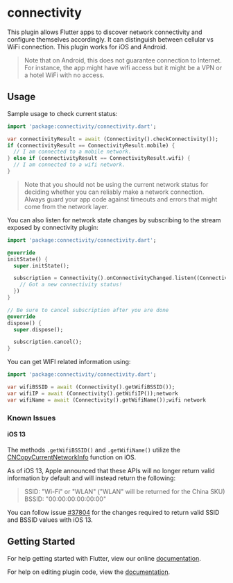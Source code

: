 # connectivity

This plugin allows Flutter apps to discover network connectivity and configure
themselves accordingly. It can distinguish between cellular vs WiFi connection.
This plugin works for iOS and Android.

> Note that on Android, this does not guarantee connection to Internet. For instance,
the app might have wifi access but it might be a VPN or a hotel WiFi with no access.

## Usage

Sample usage to check current status:

```dart
import 'package:connectivity/connectivity.dart';

var connectivityResult = await (Connectivity().checkConnectivity());
if (connectivityResult == ConnectivityResult.mobile) {
  // I am connected to a mobile network.
} else if (connectivityResult == ConnectivityResult.wifi) {
  // I am connected to a wifi network.
}
```

> Note that you should not be using the current network status for deciding
whether you can reliably make a network connection. Always guard your app code
against timeouts and errors that might come from the network layer.

You can also listen for network state changes by subscribing to the stream
exposed by connectivity plugin:

```dart
import 'package:connectivity/connectivity.dart';

@override
initState() {
  super.initState();

  subscription = Connectivity().onConnectivityChanged.listen((ConnectivityResult result) {
    // Got a new connectivity status!
  })
}

// Be sure to cancel subscription after you are done
@override
dispose() {
  super.dispose();

  subscription.cancel();
}
```

You can get WIFI related information using:

```dart
import 'package:connectivity/connectivity.dart';

var wifiBSSID = await (Connectivity().getWifiBSSID());
var wifiIP = await (Connectivity().getWifiIP());network
var wifiName = await (Connectivity().getWifiName());wifi network
```

### Known Issues

#### iOS 13

The methods `.getWifiBSSID()` and `.getWifiName()` utilize the [CNCopyCurrentNetworkInfo](https://developer.apple.com/documentation/systemconfiguration/1614126-cncopycurrentnetworkinfo) function on iOS.

As of iOS 13, Apple announced that these APIs will no longer return valid information by default and will instead return the following:
> SSID: "Wi-Fi" or "WLAN" ("WLAN" will be returned for the China SKU)  
> BSSID: "00:00:00:00:00:00"

You can follow issue [#37804](https://github.com/flutter/flutter/issues/37804) for the changes required to return valid SSID and BSSID values with iOS 13.

## Getting Started

For help getting started with Flutter, view our online
[documentation](http://flutter.io/).

For help on editing plugin code, view the [documentation](https://flutter.io/platform-plugins/#edit-code).
